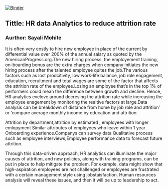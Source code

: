 [![Binder](https://mybinder.org/badge_logo.svg)](https://mybinder.org/v2/gh/mohite2/mohite2.github.io/HEAD)

## Tittle: HR data Analytics to reduce attrition rate
### Aurthor: Sayali Mohite

It is often very costly to hire new employee in place of the current by differential value over 200% of the annual salary as quoted by the AmericanProgress.org.The new hiring process, the employement training, on-boarding bonus are the extra charges when company initiates the new hiring process after the talented employee quites the job.The various factors such as lost prodcitivity, low work-life balance, job role engagement, education, recruitment and total wages are some of the factor that affects the attrition rate of the employee.Losing an employee that’s in the top 1% of performers could mean the difference between growth and decline. Hence, HR analytics evelove around decresing the attrition rate while increasing the employee enagement by monitoring the realtive factors at large.Data analysis can be breakdown of distance from home by job role and attrition’ or ‘compare average monthly income by education and attrition. 

Attrition by department,attrition by estimated , employees with longer emlopyment Similar attributes of employees who leave within 1 year Onboarding experience.Companys can survey data Qualitative process such as employee interviews,Employee performance data to forecast future attrition.

Through this data-driven approach, HR analytics can illuminate the major causes of attrition, and new policies, along with training programs, can be put in place to help mitigate the problem. For example, data might show that high-aspiration employees are not challenged or employees are frustrated with a certain management style using jobstaisfaction. Human resources analysis will reveal these issues, and then it will be up to leadership to act.
